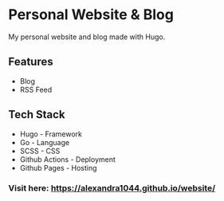 # Personal Website & Blog
My personal website and blog made with Hugo.

## Features
- Blog
- RSS Feed

## Tech Stack
- Hugo - Framework
- Go - Language
- SCSS - CSS
- Github Actions - Deployment
- Github Pages - Hosting

### Visit here: https://alexandra1044.github.io/website/
